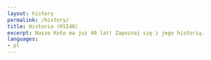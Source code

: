 ```yaml
---
layout: history
permalink: /history/
title: Historia (KSI40)
excerpt: Nasze Koło ma już 40 lat! Zapoznaj się z jego historią.
languages:
- pl
---
```

